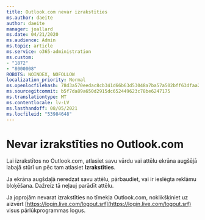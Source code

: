 ```yaml
---
title: Outlook.com nevar izrakstīties
ms.author: daeite
author: daeite
manager: joallard
ms.date: 04/21/2020
ms.audience: Admin
ms.topic: article
ms.service: o365-administration
ms.custom:
- "1872"
- "8000008"
ROBOTS: NOINDEX, NOFOLLOW
localization_priority: Normal
ms.openlocfilehash: 78d3a570eedac8cb341d66b63d53048a7ba57a502bff63dfaa2148e087390289
ms.sourcegitcommit: b5f7da89a650d2915dc652449623c78be6247175
ms.translationtype: MT
ms.contentlocale: lv-LV
ms.lasthandoff: 08/05/2021
ms.locfileid: "53984648"
---
```

# <a name="unable-to-sign-out-of-outlookcom"></a>Nevar izrakstīties no Outlook.com

Lai izrakstītos no Outlook.com, atlasiet savu vārdu vai attēlu ekrāna augšējā labajā stūrī un pēc tam atlasiet **Izrakstīties**.

Ja ekrāna augšdaļā neredzat savu attēlu, pārbaudiet, vai ir ieslēgta reklāmu bloķēšana. Dažreiz tā neļauj parādīt attēlu.

Ja joprojām nevarat izrakstīties no tīmekļa Outlook.com, noklikšķiniet uz aizvērt [https://login.live.com/logout.srf](https://login.live.com/logout.srf) visus pārlūkprogrammas logus.